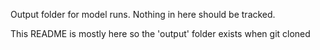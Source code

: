 Output folder for model runs.  Nothing in here should be tracked.

This README is mostly here so the 'output' folder exists when git cloned